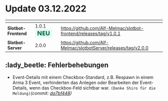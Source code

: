 # Update 03.12.2022

<table data-card-size="large" data-view="cards"><thead><tr><th></th><th></th><th data-hidden></th><th data-hidden data-card-target data-type="content-ref"></th></tr></thead><tbody><tr><td><strong>Slotbot-Frontend</strong></td><td>1.0.1 <img src="../../.gitbook/assets/Badge-New.png" alt="Neu" data-size="line"></td><td></td><td><a href="https://github.com/Alf-Melmac/slotbot-frontend/releases/tag/v1.0.1">https://github.com/Alf-Melmac/slotbot-frontend/releases/tag/v1.0.1</a></td></tr><tr><td><strong>Slotbot-Server</strong></td><td>2.0.0</td><td></td><td><a href="https://github.com/Alf-Melmac/slotbotServer/releases/tag/v2.0.0">https://github.com/Alf-Melmac/slotbotServer/releases/tag/v2.0.0</a></td></tr></tbody></table>

## :lady\_beetle: Fehlerbehebungen

* Event-Details mit einem Checkbox-Standard, z.B. Respawn in einem Arma 3 Event, verhinderten das Anlegen oder Bearbeiten der Event-Details, wenn das Checkbox-Feld sichtbar war. `(Danke Shiro für die Meldung)`_(commit:_ [_da7bf448_](https://github.com/Alf-Melmac/slotbot-frontend/commit/da7bf4485175045d546bb02b1f53f0eb016fecb9)_)_
